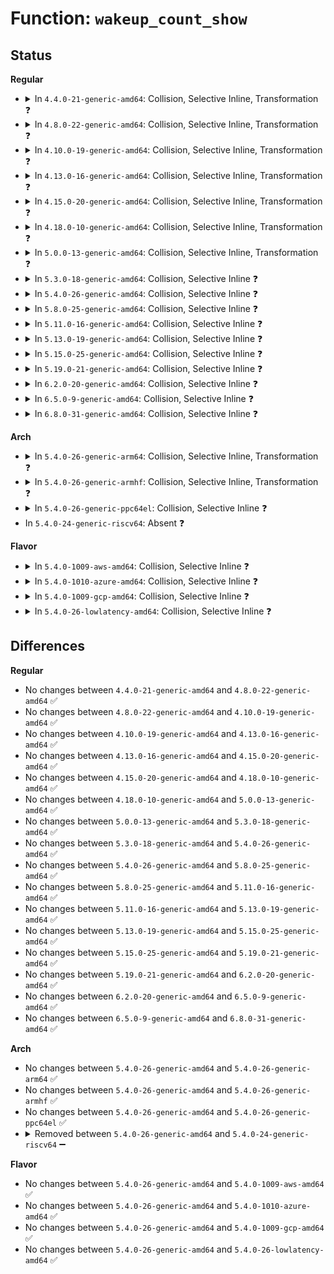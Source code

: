 # Function: <code>wakeup_count_show</code>

## Status
<b>Regular</b>
<ul>
<li>
<details>
<summary>In <code>4.4.0-21-generic-amd64</code>: Collision, Selective Inline, Transformation ❓</summary>

```c
ssize_t wakeup_count_show(struct kobject * kobj, struct kobj_attribute * attr, char * buf)
```

```json
{
  "name": "wakeup_count_show",
  "collision_type": "Static-Static Collision",
  "inline_type": "Selective",
  "funcs": [
    {
      "addr": 18446744071579685824,
      "name": "wakeup_count_show",
      "external": false,
      "loc": "kernel/power/main.c:413",
      "file": "kernel/power/main.c",
      "inline": "seen, unknown",
      "caller_inline": [],
      "caller_func": []
    },
    {
      "addr": 18446744071584431808,
      "name": "wakeup_count_show",
      "external": false,
      "loc": "drivers/base/power/sysfs.c:371",
      "file": "drivers/base/power/sysfs.c",
      "inline": "not declared, inlined",
      "caller_inline": [],
      "caller_func": []
    }
  ],
  "symbols": [
    {
      "addr": 18446744071579685824,
      "name": "wakeup_count_show",
      "section": ".text",
      "bind": "STB_LOCAL",
      "size": 108
    },
    {
      "addr": 18446744071584431136,
      "name": "wakeup_count_show.part.8",
      "section": ".text",
      "bind": "STB_LOCAL",
      "size": 24
    },
    {
      "addr": 18446744071584431808,
      "name": "wakeup_count_show",
      "section": ".text",
      "bind": "STB_LOCAL",
      "size": 126
    }
  ]
}
```
</details>
</li>
<li>
<details>
<summary>In <code>4.8.0-22-generic-amd64</code>: Collision, Selective Inline, Transformation ❓</summary>

```c
ssize_t wakeup_count_show(struct kobject * kobj, struct kobj_attribute * attr, char * buf)
```

```json
{
  "name": "wakeup_count_show",
  "collision_type": "Static-Static Collision",
  "inline_type": "Selective",
  "funcs": [
    {
      "addr": 18446744071579704928,
      "name": "wakeup_count_show",
      "external": false,
      "loc": "kernel/power/main.c:414",
      "file": "kernel/power/main.c",
      "inline": "seen, unknown",
      "caller_inline": [],
      "caller_func": []
    },
    {
      "addr": 18446744071584767680,
      "name": "wakeup_count_show",
      "external": false,
      "loc": "drivers/base/power/sysfs.c:371",
      "file": "drivers/base/power/sysfs.c",
      "inline": "not declared, inlined",
      "caller_inline": [],
      "caller_func": []
    }
  ],
  "symbols": [
    {
      "addr": 18446744071579704928,
      "name": "wakeup_count_show",
      "section": ".text",
      "bind": "STB_LOCAL",
      "size": 108
    },
    {
      "addr": 18446744071584767008,
      "name": "wakeup_count_show.part.8",
      "section": ".text",
      "bind": "STB_LOCAL",
      "size": 24
    },
    {
      "addr": 18446744071584767680,
      "name": "wakeup_count_show",
      "section": ".text",
      "bind": "STB_LOCAL",
      "size": 126
    }
  ]
}
```
</details>
</li>
<li>
<details>
<summary>In <code>4.10.0-19-generic-amd64</code>: Collision, Selective Inline, Transformation ❓</summary>

```c
ssize_t wakeup_count_show(struct kobject * kobj, struct kobj_attribute * attr, char * buf)
```

```json
{
  "name": "wakeup_count_show",
  "collision_type": "Static-Static Collision",
  "inline_type": "Selective",
  "funcs": [
    {
      "addr": 18446744071579732480,
      "name": "wakeup_count_show",
      "external": false,
      "loc": "kernel/power/main.c:490",
      "file": "kernel/power/main.c",
      "inline": "seen, unknown",
      "caller_inline": [],
      "caller_func": []
    },
    {
      "addr": 18446744071584958080,
      "name": "wakeup_count_show",
      "external": false,
      "loc": "drivers/base/power/sysfs.c:375",
      "file": "drivers/base/power/sysfs.c",
      "inline": "not declared, inlined",
      "caller_inline": [],
      "caller_func": []
    }
  ],
  "symbols": [
    {
      "addr": 18446744071579732480,
      "name": "wakeup_count_show",
      "section": ".text",
      "bind": "STB_LOCAL",
      "size": 108
    },
    {
      "addr": 18446744071584957408,
      "name": "wakeup_count_show.part.8",
      "section": ".text",
      "bind": "STB_LOCAL",
      "size": 24
    },
    {
      "addr": 18446744071584958080,
      "name": "wakeup_count_show",
      "section": ".text",
      "bind": "STB_LOCAL",
      "size": 126
    }
  ]
}
```
</details>
</li>
<li>
<details>
<summary>In <code>4.13.0-16-generic-amd64</code>: Collision, Selective Inline, Transformation ❓</summary>

```c
ssize_t wakeup_count_show(struct kobject * kobj, struct kobj_attribute * attr, char * buf)
```

```json
{
  "name": "wakeup_count_show",
  "collision_type": "Static-Static Collision",
  "inline_type": "Selective",
  "funcs": [
    {
      "addr": 18446744071579728384,
      "name": "wakeup_count_show",
      "external": false,
      "loc": "kernel/power/main.c:490",
      "file": "kernel/power/main.c",
      "inline": "seen, unknown",
      "caller_inline": [],
      "caller_func": []
    },
    {
      "addr": 18446744071585042928,
      "name": "wakeup_count_show",
      "external": false,
      "loc": "drivers/base/power/sysfs.c:377",
      "file": "drivers/base/power/sysfs.c",
      "inline": "not declared, inlined",
      "caller_inline": [],
      "caller_func": []
    }
  ],
  "symbols": [
    {
      "addr": 18446744071579728384,
      "name": "wakeup_count_show",
      "section": ".text",
      "bind": "STB_LOCAL",
      "size": 106
    },
    {
      "addr": 18446744071585042256,
      "name": "wakeup_count_show.part.8",
      "section": ".text",
      "bind": "STB_LOCAL",
      "size": 24
    },
    {
      "addr": 18446744071585042928,
      "name": "wakeup_count_show",
      "section": ".text",
      "bind": "STB_LOCAL",
      "size": 126
    }
  ]
}
```
</details>
</li>
<li>
<details>
<summary>In <code>4.15.0-20-generic-amd64</code>: Collision, Selective Inline, Transformation ❓</summary>

```c
ssize_t wakeup_count_show(struct kobject * kobj, struct kobj_attribute * attr, char * buf)
```

```json
{
  "name": "wakeup_count_show",
  "collision_type": "Static-Static Collision",
  "inline_type": "Selective",
  "funcs": [
    {
      "addr": 18446744071579761360,
      "name": "wakeup_count_show",
      "external": false,
      "loc": "kernel/power/main.c:545",
      "file": "kernel/power/main.c",
      "inline": "seen, unknown",
      "caller_inline": [],
      "caller_func": []
    },
    {
      "addr": 18446744071585465488,
      "name": "wakeup_count_show",
      "external": false,
      "loc": "drivers/base/power/sysfs.c:367",
      "file": "drivers/base/power/sysfs.c",
      "inline": "not declared, inlined",
      "caller_inline": [],
      "caller_func": []
    }
  ],
  "symbols": [
    {
      "addr": 18446744071579761360,
      "name": "wakeup_count_show",
      "section": ".text",
      "bind": "STB_LOCAL",
      "size": 106
    },
    {
      "addr": 18446744071585464848,
      "name": "wakeup_count_show.part.8",
      "section": ".text",
      "bind": "STB_LOCAL",
      "size": 24
    },
    {
      "addr": 18446744071585465488,
      "name": "wakeup_count_show",
      "section": ".text",
      "bind": "STB_LOCAL",
      "size": 126
    }
  ]
}
```
</details>
</li>
<li>
<details>
<summary>In <code>4.18.0-10-generic-amd64</code>: Collision, Selective Inline, Transformation ❓</summary>

```c
ssize_t wakeup_count_show(struct kobject * kobj, struct kobj_attribute * attr, char * buf)
```

```json
{
  "name": "wakeup_count_show",
  "collision_type": "Static-Static Collision",
  "inline_type": "Selective",
  "funcs": [
    {
      "addr": 18446744071579795824,
      "name": "wakeup_count_show",
      "external": false,
      "loc": "kernel/power/main.c:575",
      "file": "kernel/power/main.c",
      "inline": "seen, unknown",
      "caller_inline": [],
      "caller_func": []
    },
    {
      "addr": 18446744071585709104,
      "name": "wakeup_count_show",
      "external": false,
      "loc": "drivers/base/power/sysfs.c:348",
      "file": "drivers/base/power/sysfs.c",
      "inline": "not declared, inlined",
      "caller_inline": [],
      "caller_func": []
    }
  ],
  "symbols": [
    {
      "addr": 18446744071579795824,
      "name": "wakeup_count_show",
      "section": ".text",
      "bind": "STB_LOCAL",
      "size": 106
    },
    {
      "addr": 18446744071585708688,
      "name": "wakeup_count_show.part.8",
      "section": ".text",
      "bind": "STB_LOCAL",
      "size": 24
    },
    {
      "addr": 18446744071585709104,
      "name": "wakeup_count_show",
      "section": ".text",
      "bind": "STB_LOCAL",
      "size": 126
    }
  ]
}
```
</details>
</li>
<li>
<details>
<summary>In <code>5.0.0-13-generic-amd64</code>: Collision, Selective Inline, Transformation ❓</summary>

```c
ssize_t wakeup_count_show(struct kobject * kobj, struct kobj_attribute * attr, char * buf)
```

```json
{
  "name": "wakeup_count_show",
  "collision_type": "Static-Static Collision",
  "inline_type": "Selective",
  "funcs": [
    {
      "addr": 18446744071579842432,
      "name": "wakeup_count_show",
      "external": false,
      "loc": "kernel/power/main.c:564",
      "file": "kernel/power/main.c",
      "inline": "seen, unknown",
      "caller_inline": [],
      "caller_func": []
    },
    {
      "addr": 18446744071585841008,
      "name": "wakeup_count_show",
      "external": false,
      "loc": "drivers/base/power/sysfs.c:348",
      "file": "drivers/base/power/sysfs.c",
      "inline": "not declared, inlined",
      "caller_inline": [],
      "caller_func": []
    }
  ],
  "symbols": [
    {
      "addr": 18446744071579842432,
      "name": "wakeup_count_show",
      "section": ".text",
      "bind": "STB_LOCAL",
      "size": 106
    },
    {
      "addr": 18446744071585840208,
      "name": "wakeup_count_show.part.8",
      "section": ".text",
      "bind": "STB_LOCAL",
      "size": 24
    },
    {
      "addr": 18446744071585841008,
      "name": "wakeup_count_show",
      "section": ".text",
      "bind": "STB_LOCAL",
      "size": 126
    }
  ]
}
```
</details>
</li>
<li>
<details>
<summary>In <code>5.3.0-18-generic-amd64</code>: Collision, Selective Inline ❓</summary>

```c
ssize_t wakeup_count_show(struct kobject * kobj, struct kobj_attribute * attr, char * buf)
```

```json
{
  "name": "wakeup_count_show",
  "collision_type": "Static-Static Collision",
  "inline_type": "Selective",
  "funcs": [
    {
      "addr": 18446744071579876400,
      "name": "wakeup_count_show",
      "external": false,
      "loc": "kernel/power/main.c:576",
      "file": "kernel/power/main.c",
      "inline": "seen, unknown",
      "caller_inline": [],
      "caller_func": []
    },
    {
      "addr": 18446744071586077520,
      "name": "wakeup_count_show",
      "external": false,
      "loc": "drivers/base/power/sysfs.c:343",
      "file": "drivers/base/power/sysfs.c",
      "inline": "not declared, inlined",
      "caller_inline": [],
      "caller_func": []
    }
  ],
  "symbols": [
    {
      "addr": 18446744071579876400,
      "name": "wakeup_count_show",
      "section": ".text",
      "bind": "STB_LOCAL",
      "size": 108
    },
    {
      "addr": 18446744071586077520,
      "name": "wakeup_count_show",
      "section": ".text",
      "bind": "STB_LOCAL",
      "size": 136
    }
  ]
}
```
</details>
</li>
<li>
<details>
<summary>In <code>5.4.0-26-generic-amd64</code>: Collision, Selective Inline ❓</summary>

```c
ssize_t wakeup_count_show(struct kobject * kobj, struct kobj_attribute * attr, char * buf)
```

```json
{
  "name": "wakeup_count_show",
  "collision_type": "Static-Static Collision",
  "inline_type": "Selective",
  "funcs": [
    {
      "addr": 18446744071579926688,
      "name": "wakeup_count_show",
      "external": false,
      "loc": "kernel/power/main.c:662",
      "file": "kernel/power/main.c",
      "inline": "seen, unknown",
      "caller_inline": [],
      "caller_func": []
    },
    {
      "addr": 18446744071586225552,
      "name": "wakeup_count_show",
      "external": false,
      "loc": "drivers/base/power/sysfs.c:344",
      "file": "drivers/base/power/sysfs.c",
      "inline": "not declared, inlined",
      "caller_inline": [],
      "caller_func": []
    },
    {
      "addr": 18446744071586266336,
      "name": "wakeup_count_show",
      "external": false,
      "loc": "drivers/base/power/wakeup_stats.c:35",
      "file": "drivers/base/power/wakeup_stats.c",
      "inline": "seen, unknown",
      "caller_inline": [],
      "caller_func": []
    }
  ],
  "symbols": [
    {
      "addr": 18446744071579926688,
      "name": "wakeup_count_show",
      "section": ".text",
      "bind": "STB_LOCAL",
      "size": 108
    },
    {
      "addr": 18446744071586225552,
      "name": "wakeup_count_show",
      "section": ".text",
      "bind": "STB_LOCAL",
      "size": 136
    },
    {
      "addr": 18446744071586266336,
      "name": "wakeup_count_show",
      "section": ".text",
      "bind": "STB_LOCAL",
      "size": 42
    }
  ]
}
```
</details>
</li>
<li>
<details>
<summary>In <code>5.8.0-25-generic-amd64</code>: Collision, Selective Inline ❓</summary>

```c
ssize_t wakeup_count_show(struct kobject * kobj, struct kobj_attribute * attr, char * buf)
```

```json
{
  "name": "wakeup_count_show",
  "collision_type": "Static-Static Collision",
  "inline_type": "Selective",
  "funcs": [
    {
      "addr": 18446744071579970592,
      "name": "wakeup_count_show",
      "external": false,
      "loc": "kernel/power/main.c:701",
      "file": "kernel/power/main.c",
      "inline": "seen, unknown",
      "caller_inline": [],
      "caller_func": []
    },
    {
      "addr": 18446744071586991888,
      "name": "wakeup_count_show",
      "external": false,
      "loc": "drivers/base/power/sysfs.c:344",
      "file": "drivers/base/power/sysfs.c",
      "inline": "not declared, inlined",
      "caller_inline": [],
      "caller_func": []
    },
    {
      "addr": 18446744071587035072,
      "name": "wakeup_count_show",
      "external": false,
      "loc": "drivers/base/power/wakeup_stats.c:35",
      "file": "drivers/base/power/wakeup_stats.c",
      "inline": "seen, unknown",
      "caller_inline": [],
      "caller_func": []
    }
  ],
  "symbols": [
    {
      "addr": 18446744071579970592,
      "name": "wakeup_count_show",
      "section": ".text",
      "bind": "STB_LOCAL",
      "size": 106
    },
    {
      "addr": 18446744071586991888,
      "name": "wakeup_count_show",
      "section": ".text",
      "bind": "STB_LOCAL",
      "size": 136
    },
    {
      "addr": 18446744071587035072,
      "name": "wakeup_count_show",
      "section": ".text",
      "bind": "STB_LOCAL",
      "size": 42
    }
  ]
}
```
</details>
</li>
<li>
<details>
<summary>In <code>5.11.0-16-generic-amd64</code>: Collision, Selective Inline ❓</summary>

```c
ssize_t wakeup_count_show(struct kobject * kobj, struct kobj_attribute * attr, char * buf)
```

```json
{
  "name": "wakeup_count_show",
  "collision_type": "Static-Static Collision",
  "inline_type": "Selective",
  "funcs": [
    {
      "addr": 18446744071579958512,
      "name": "wakeup_count_show",
      "external": false,
      "loc": "kernel/power/main.c:701",
      "file": "kernel/power/main.c",
      "inline": "seen, unknown",
      "caller_inline": [],
      "caller_func": []
    },
    {
      "addr": 18446744071587076544,
      "name": "wakeup_count_show",
      "external": false,
      "loc": "drivers/base/power/sysfs.c:349",
      "file": "drivers/base/power/sysfs.c",
      "inline": "not declared, inlined",
      "caller_inline": [],
      "caller_func": []
    },
    {
      "addr": 18446744071587118464,
      "name": "wakeup_count_show",
      "external": false,
      "loc": "drivers/base/power/wakeup_stats.c:35",
      "file": "drivers/base/power/wakeup_stats.c",
      "inline": "seen, unknown",
      "caller_inline": [],
      "caller_func": []
    }
  ],
  "symbols": [
    {
      "addr": 18446744071579958512,
      "name": "wakeup_count_show",
      "section": ".text",
      "bind": "STB_LOCAL",
      "size": 106
    },
    {
      "addr": 18446744071587076544,
      "name": "wakeup_count_show",
      "section": ".text",
      "bind": "STB_LOCAL",
      "size": 139
    },
    {
      "addr": 18446744071587118464,
      "name": "wakeup_count_show",
      "section": ".text",
      "bind": "STB_LOCAL",
      "size": 42
    }
  ]
}
```
</details>
</li>
<li>
<details>
<summary>In <code>5.13.0-19-generic-amd64</code>: Collision, Selective Inline ❓</summary>

```c
ssize_t wakeup_count_show(struct kobject * kobj, struct kobj_attribute * attr, char * buf)
```

```json
{
  "name": "wakeup_count_show",
  "collision_type": "Static-Static Collision",
  "inline_type": "Selective",
  "funcs": [
    {
      "addr": 18446744071579961008,
      "name": "wakeup_count_show",
      "external": false,
      "loc": "kernel/power/main.c:701",
      "file": "kernel/power/main.c",
      "inline": "seen, unknown",
      "caller_inline": [],
      "caller_func": []
    },
    {
      "addr": 18446744071586962816,
      "name": "wakeup_count_show",
      "external": false,
      "loc": "drivers/base/power/sysfs.c:349",
      "file": "drivers/base/power/sysfs.c",
      "inline": "not declared, inlined",
      "caller_inline": [],
      "caller_func": []
    },
    {
      "addr": 18446744071587004864,
      "name": "wakeup_count_show",
      "external": false,
      "loc": "drivers/base/power/wakeup_stats.c:35",
      "file": "drivers/base/power/wakeup_stats.c",
      "inline": "seen, unknown",
      "caller_inline": [],
      "caller_func": []
    }
  ],
  "symbols": [
    {
      "addr": 18446744071579961008,
      "name": "wakeup_count_show",
      "section": ".text",
      "bind": "STB_LOCAL",
      "size": 106
    },
    {
      "addr": 18446744071586962816,
      "name": "wakeup_count_show",
      "section": ".text",
      "bind": "STB_LOCAL",
      "size": 139
    },
    {
      "addr": 18446744071587004864,
      "name": "wakeup_count_show",
      "section": ".text",
      "bind": "STB_LOCAL",
      "size": 42
    }
  ]
}
```
</details>
</li>
<li>
<details>
<summary>In <code>5.15.0-25-generic-amd64</code>: Collision, Selective Inline ❓</summary>

```c
ssize_t wakeup_count_show(struct kobject * kobj, struct kobj_attribute * attr, char * buf)
```

```json
{
  "name": "wakeup_count_show",
  "collision_type": "Static-Static Collision",
  "inline_type": "Selective",
  "funcs": [
    {
      "addr": 18446744071580090528,
      "name": "wakeup_count_show",
      "external": false,
      "loc": "kernel/power/main.c:704",
      "file": "kernel/power/main.c",
      "inline": "seen, unknown",
      "caller_inline": [],
      "caller_func": []
    },
    {
      "addr": 18446744071587528960,
      "name": "wakeup_count_show",
      "external": false,
      "loc": "drivers/base/power/sysfs.c:349",
      "file": "drivers/base/power/sysfs.c",
      "inline": "not declared, inlined",
      "caller_inline": [],
      "caller_func": []
    },
    {
      "addr": 18446744071587571392,
      "name": "wakeup_count_show",
      "external": false,
      "loc": "drivers/base/power/wakeup_stats.c:35",
      "file": "drivers/base/power/wakeup_stats.c",
      "inline": "seen, unknown",
      "caller_inline": [],
      "caller_func": []
    }
  ],
  "symbols": [
    {
      "addr": 18446744071580090528,
      "name": "wakeup_count_show",
      "section": ".text",
      "bind": "STB_LOCAL",
      "size": 106
    },
    {
      "addr": 18446744071587528960,
      "name": "wakeup_count_show",
      "section": ".text",
      "bind": "STB_LOCAL",
      "size": 139
    },
    {
      "addr": 18446744071587571392,
      "name": "wakeup_count_show",
      "section": ".text",
      "bind": "STB_LOCAL",
      "size": 42
    }
  ]
}
```
</details>
</li>
<li>
<details>
<summary>In <code>5.19.0-21-generic-amd64</code>: Collision, Selective Inline ❓</summary>

```c
ssize_t wakeup_count_show(struct kobject * kobj, struct kobj_attribute * attr, char * buf)
```

```json
{
  "name": "wakeup_count_show",
  "collision_type": "Static-Static Collision",
  "inline_type": "Selective",
  "funcs": [
    {
      "addr": 18446744071580227696,
      "name": "wakeup_count_show",
      "external": false,
      "loc": "kernel/power/main.c:678",
      "file": "kernel/power/main.c",
      "inline": "seen, unknown",
      "caller_inline": [],
      "caller_func": []
    },
    {
      "addr": 18446744071588858960,
      "name": "wakeup_count_show",
      "external": false,
      "loc": "drivers/base/power/sysfs.c:349",
      "file": "drivers/base/power/sysfs.c",
      "inline": "not declared, inlined",
      "caller_inline": [],
      "caller_func": []
    },
    {
      "addr": 18446744071588906448,
      "name": "wakeup_count_show",
      "external": false,
      "loc": "drivers/base/power/wakeup_stats.c:35",
      "file": "drivers/base/power/wakeup_stats.c",
      "inline": "seen, unknown",
      "caller_inline": [],
      "caller_func": []
    }
  ],
  "symbols": [
    {
      "addr": 18446744071580227696,
      "name": "wakeup_count_show",
      "section": ".text",
      "bind": "STB_LOCAL",
      "size": 122
    },
    {
      "addr": 18446744071588858960,
      "name": "wakeup_count_show",
      "section": ".text",
      "bind": "STB_LOCAL",
      "size": 141
    },
    {
      "addr": 18446744071588906448,
      "name": "wakeup_count_show",
      "section": ".text",
      "bind": "STB_LOCAL",
      "size": 52
    }
  ]
}
```
</details>
</li>
<li>
<details>
<summary>In <code>6.2.0-20-generic-amd64</code>: Collision, Selective Inline ❓</summary>

```c
ssize_t wakeup_count_show(struct kobject * kobj, struct kobj_attribute * attr, char * buf)
```

```json
{
  "name": "wakeup_count_show",
  "collision_type": "Static-Static Collision",
  "inline_type": "Selective",
  "funcs": [
    {
      "addr": 18446744071580419520,
      "name": "wakeup_count_show",
      "external": false,
      "loc": "kernel/power/main.c:682",
      "file": "kernel/power/main.c",
      "inline": "seen, unknown",
      "caller_inline": [],
      "caller_func": []
    },
    {
      "addr": 18446744071590365328,
      "name": "wakeup_count_show",
      "external": false,
      "loc": "drivers/base/power/sysfs.c:349",
      "file": "drivers/base/power/sysfs.c",
      "inline": "not declared, inlined",
      "caller_inline": [],
      "caller_func": []
    },
    {
      "addr": 18446744071590418112,
      "name": "wakeup_count_show",
      "external": false,
      "loc": "drivers/base/power/wakeup_stats.c:35",
      "file": "drivers/base/power/wakeup_stats.c",
      "inline": "seen, unknown",
      "caller_inline": [],
      "caller_func": []
    }
  ],
  "symbols": [
    {
      "addr": 18446744071580419520,
      "name": "wakeup_count_show",
      "section": ".text",
      "bind": "STB_LOCAL",
      "size": 122
    },
    {
      "addr": 18446744071590365328,
      "name": "wakeup_count_show",
      "section": ".text",
      "bind": "STB_LOCAL",
      "size": 141
    },
    {
      "addr": 18446744071590418112,
      "name": "wakeup_count_show",
      "section": ".text",
      "bind": "STB_LOCAL",
      "size": 52
    }
  ]
}
```
</details>
</li>
<li>
<details>
<summary>In <code>6.5.0-9-generic-amd64</code>: Collision, Selective Inline ❓</summary>

```c
ssize_t wakeup_count_show(struct kobject * kobj, struct kobj_attribute * attr, char * buf)
```

```json
{
  "name": "wakeup_count_show",
  "collision_type": "Static-Static Collision",
  "inline_type": "Selective",
  "funcs": [
    {
      "addr": 18446744071580488592,
      "name": "wakeup_count_show",
      "external": false,
      "loc": "kernel/power/main.c:750",
      "file": "kernel/power/main.c",
      "inline": "seen, unknown",
      "caller_inline": [],
      "caller_func": []
    },
    {
      "addr": 18446744071590685824,
      "name": "wakeup_count_show",
      "external": false,
      "loc": "drivers/base/power/sysfs.c:349",
      "file": "drivers/base/power/sysfs.c",
      "inline": "not declared, inlined",
      "caller_inline": [],
      "caller_func": []
    },
    {
      "addr": 18446744071590737616,
      "name": "wakeup_count_show",
      "external": false,
      "loc": "drivers/base/power/wakeup_stats.c:35",
      "file": "drivers/base/power/wakeup_stats.c",
      "inline": "seen, unknown",
      "caller_inline": [],
      "caller_func": []
    }
  ],
  "symbols": [
    {
      "addr": 18446744071580488592,
      "name": "wakeup_count_show",
      "section": ".text",
      "bind": "STB_LOCAL",
      "size": 122
    },
    {
      "addr": 18446744071590685824,
      "name": "wakeup_count_show",
      "section": ".text",
      "bind": "STB_LOCAL",
      "size": 141
    },
    {
      "addr": 18446744071590737616,
      "name": "wakeup_count_show",
      "section": ".text",
      "bind": "STB_LOCAL",
      "size": 52
    }
  ]
}
```
</details>
</li>
<li>
<details>
<summary>In <code>6.8.0-31-generic-amd64</code>: Collision, Selective Inline ❓</summary>

```c
ssize_t wakeup_count_show(struct kobject * kobj, struct kobj_attribute * attr, char * buf)
```

```json
{
  "name": "wakeup_count_show",
  "collision_type": "Static-Static Collision",
  "inline_type": "Selective",
  "funcs": [
    {
      "addr": 18446744071580548432,
      "name": "wakeup_count_show",
      "external": false,
      "loc": "kernel/power/main.c:734",
      "file": "kernel/power/main.c",
      "inline": "seen, unknown",
      "caller_inline": [],
      "caller_func": []
    },
    {
      "addr": 18446744071591047280,
      "name": "wakeup_count_show",
      "external": false,
      "loc": "drivers/base/power/sysfs.c:349",
      "file": "drivers/base/power/sysfs.c",
      "inline": "not declared, inlined",
      "caller_inline": [],
      "caller_func": []
    },
    {
      "addr": 18446744071591099584,
      "name": "wakeup_count_show",
      "external": false,
      "loc": "drivers/base/power/wakeup_stats.c:35",
      "file": "drivers/base/power/wakeup_stats.c",
      "inline": "seen, unknown",
      "caller_inline": [],
      "caller_func": []
    }
  ],
  "symbols": [
    {
      "addr": 18446744071580548432,
      "name": "wakeup_count_show",
      "section": ".text",
      "bind": "STB_LOCAL",
      "size": 122
    },
    {
      "addr": 18446744071591047280,
      "name": "wakeup_count_show",
      "section": ".text",
      "bind": "STB_LOCAL",
      "size": 141
    },
    {
      "addr": 18446744071591099584,
      "name": "wakeup_count_show",
      "section": ".text",
      "bind": "STB_LOCAL",
      "size": 52
    }
  ]
}
```
</details>
</li>
</ul>
<b>Arch</b>
<ul>
<li>
<details>
<summary>In <code>5.4.0-26-generic-arm64</code>: Collision, Selective Inline, Transformation ❓</summary>

```c
ssize_t wakeup_count_show(struct kobject * kobj, struct kobj_attribute * attr, char * buf)
```

```json
{
  "name": "wakeup_count_show",
  "collision_type": "Static-Static Collision",
  "inline_type": "Selective",
  "funcs": [
    {
      "addr": 18446603336491135832,
      "name": "wakeup_count_show",
      "external": false,
      "loc": "kernel/power/main.c:662",
      "file": "kernel/power/main.c",
      "inline": "seen, unknown",
      "caller_inline": [],
      "caller_func": []
    },
    {
      "addr": 18446603336499035640,
      "name": "wakeup_count_show",
      "external": false,
      "loc": "drivers/base/power/sysfs.c:344",
      "file": "drivers/base/power/sysfs.c",
      "inline": "not declared, inlined",
      "caller_inline": [],
      "caller_func": []
    },
    {
      "addr": 18446603336499090976,
      "name": "wakeup_count_show",
      "external": false,
      "loc": "drivers/base/power/wakeup_stats.c:35",
      "file": "drivers/base/power/wakeup_stats.c",
      "inline": "seen, unknown",
      "caller_inline": [],
      "caller_func": []
    }
  ],
  "symbols": [
    {
      "addr": 18446603336491135832,
      "name": "wakeup_count_show",
      "section": ".text",
      "bind": "STB_LOCAL",
      "size": 128
    },
    {
      "addr": 18446603336499034992,
      "name": "wakeup_count_show.part.0",
      "section": ".text",
      "bind": "STB_LOCAL",
      "size": 48
    },
    {
      "addr": 18446603336499035640,
      "name": "wakeup_count_show",
      "section": ".text",
      "bind": "STB_LOCAL",
      "size": 220
    },
    {
      "addr": 18446603336499090976,
      "name": "wakeup_count_show",
      "section": ".text",
      "bind": "STB_LOCAL",
      "size": 68
    }
  ]
}
```
</details>
</li>
<li>
<details>
<summary>In <code>5.4.0-26-generic-armhf</code>: Collision, Selective Inline, Transformation ❓</summary>

```c
ssize_t wakeup_count_show(struct kobject * kobj, struct kobj_attribute * attr, char * buf)
```

```json
{
  "name": "wakeup_count_show",
  "collision_type": "Static-Static Collision",
  "inline_type": "Selective",
  "funcs": [
    {
      "addr": 3225132704,
      "name": "wakeup_count_show",
      "external": false,
      "loc": "kernel/power/main.c:662",
      "file": "kernel/power/main.c",
      "inline": "seen, unknown",
      "caller_inline": [],
      "caller_func": []
    },
    {
      "addr": 3231595284,
      "name": "wakeup_count_show",
      "external": false,
      "loc": "drivers/base/power/sysfs.c:344",
      "file": "drivers/base/power/sysfs.c",
      "inline": "not declared, inlined",
      "caller_inline": [],
      "caller_func": []
    },
    {
      "addr": 3231641900,
      "name": "wakeup_count_show",
      "external": false,
      "loc": "drivers/base/power/wakeup_stats.c:35",
      "file": "drivers/base/power/wakeup_stats.c",
      "inline": "seen, unknown",
      "caller_inline": [],
      "caller_func": []
    }
  ],
  "symbols": [
    {
      "addr": 3225132704,
      "name": "wakeup_count_show",
      "section": ".text",
      "bind": "STB_LOCAL",
      "size": 132
    },
    {
      "addr": 3231594748,
      "name": "wakeup_count_show.part.0",
      "section": ".text",
      "bind": "STB_LOCAL",
      "size": 48
    },
    {
      "addr": 3231595284,
      "name": "wakeup_count_show",
      "section": ".text",
      "bind": "STB_LOCAL",
      "size": 120
    },
    {
      "addr": 3231641900,
      "name": "wakeup_count_show",
      "section": ".text",
      "bind": "STB_LOCAL",
      "size": 48
    }
  ]
}
```
</details>
</li>
<li>
<details>
<summary>In <code>5.4.0-26-generic-ppc64el</code>: Collision, Selective Inline ❓</summary>

```c
ssize_t wakeup_count_show(struct kobject * kobj, struct kobj_attribute * attr, char * buf)
```

```json
{
  "name": "wakeup_count_show",
  "collision_type": "Static-Static Collision",
  "inline_type": "Selective",
  "funcs": [
    {
      "addr": 13835058055284027632,
      "name": "wakeup_count_show",
      "external": false,
      "loc": "kernel/power/main.c:662",
      "file": "kernel/power/main.c",
      "inline": "seen, unknown",
      "caller_inline": [],
      "caller_func": []
    },
    {
      "addr": 13835058055292205376,
      "name": "wakeup_count_show",
      "external": false,
      "loc": "drivers/base/power/sysfs.c:344",
      "file": "drivers/base/power/sysfs.c",
      "inline": "not declared, inlined",
      "caller_inline": [],
      "caller_func": []
    },
    {
      "addr": 13835058055292272368,
      "name": "wakeup_count_show",
      "external": false,
      "loc": "drivers/base/power/wakeup_stats.c:35",
      "file": "drivers/base/power/wakeup_stats.c",
      "inline": "seen, unknown",
      "caller_inline": [],
      "caller_func": []
    }
  ],
  "symbols": [
    {
      "addr": 13835058055284027632,
      "name": "wakeup_count_show",
      "section": ".text",
      "bind": "STB_LOCAL",
      "size": 160
    },
    {
      "addr": 13835058055292205376,
      "name": "wakeup_count_show",
      "section": ".text",
      "bind": "STB_LOCAL",
      "size": 296
    },
    {
      "addr": 13835058055292272368,
      "name": "wakeup_count_show",
      "section": ".text",
      "bind": "STB_LOCAL",
      "size": 72
    }
  ]
}
```
</details>
</li>
<li>
In <code>5.4.0-24-generic-riscv64</code>: Absent ❓
</li>
</ul>
<b>Flavor</b>
<ul>
<li>
<details>
<summary>In <code>5.4.0-1009-aws-amd64</code>: Collision, Selective Inline ❓</summary>

```c
ssize_t wakeup_count_show(struct kobject * kobj, struct kobj_attribute * attr, char * buf)
```

```json
{
  "name": "wakeup_count_show",
  "collision_type": "Static-Static Collision",
  "inline_type": "Selective",
  "funcs": [
    {
      "addr": 18446744071579898512,
      "name": "wakeup_count_show",
      "external": false,
      "loc": "kernel/power/main.c:662",
      "file": "kernel/power/main.c",
      "inline": "seen, unknown",
      "caller_inline": [],
      "caller_func": []
    },
    {
      "addr": 18446744071585985760,
      "name": "wakeup_count_show",
      "external": false,
      "loc": "drivers/base/power/sysfs.c:344",
      "file": "drivers/base/power/sysfs.c",
      "inline": "not declared, inlined",
      "caller_inline": [],
      "caller_func": []
    },
    {
      "addr": 18446744071586029584,
      "name": "wakeup_count_show",
      "external": false,
      "loc": "drivers/base/power/wakeup_stats.c:35",
      "file": "drivers/base/power/wakeup_stats.c",
      "inline": "seen, unknown",
      "caller_inline": [],
      "caller_func": []
    }
  ],
  "symbols": [
    {
      "addr": 18446744071579898512,
      "name": "wakeup_count_show",
      "section": ".text",
      "bind": "STB_LOCAL",
      "size": 108
    },
    {
      "addr": 18446744071585985760,
      "name": "wakeup_count_show",
      "section": ".text",
      "bind": "STB_LOCAL",
      "size": 136
    },
    {
      "addr": 18446744071586029584,
      "name": "wakeup_count_show",
      "section": ".text",
      "bind": "STB_LOCAL",
      "size": 42
    }
  ]
}
```
</details>
</li>
<li>
<details>
<summary>In <code>5.4.0-1010-azure-amd64</code>: Collision, Selective Inline ❓</summary>

```c
ssize_t wakeup_count_show(struct kobject * kobj, struct kobj_attribute * attr, char * buf)
```

```json
{
  "name": "wakeup_count_show",
  "collision_type": "Static-Static Collision",
  "inline_type": "Selective",
  "funcs": [
    {
      "addr": 18446744071579833760,
      "name": "wakeup_count_show",
      "external": false,
      "loc": "kernel/power/main.c:662",
      "file": "kernel/power/main.c",
      "inline": "seen, unknown",
      "caller_inline": [],
      "caller_func": []
    },
    {
      "addr": 18446744071585834880,
      "name": "wakeup_count_show",
      "external": false,
      "loc": "drivers/base/power/sysfs.c:344",
      "file": "drivers/base/power/sysfs.c",
      "inline": "not declared, inlined",
      "caller_inline": [],
      "caller_func": []
    },
    {
      "addr": 18446744071585875600,
      "name": "wakeup_count_show",
      "external": false,
      "loc": "drivers/base/power/wakeup_stats.c:35",
      "file": "drivers/base/power/wakeup_stats.c",
      "inline": "seen, unknown",
      "caller_inline": [],
      "caller_func": []
    }
  ],
  "symbols": [
    {
      "addr": 18446744071579833760,
      "name": "wakeup_count_show",
      "section": ".text",
      "bind": "STB_LOCAL",
      "size": 108
    },
    {
      "addr": 18446744071585834880,
      "name": "wakeup_count_show",
      "section": ".text",
      "bind": "STB_LOCAL",
      "size": 130
    },
    {
      "addr": 18446744071585875600,
      "name": "wakeup_count_show",
      "section": ".text",
      "bind": "STB_LOCAL",
      "size": 42
    }
  ]
}
```
</details>
</li>
<li>
<details>
<summary>In <code>5.4.0-1009-gcp-amd64</code>: Collision, Selective Inline ❓</summary>

```c
ssize_t wakeup_count_show(struct kobject * kobj, struct kobj_attribute * attr, char * buf)
```

```json
{
  "name": "wakeup_count_show",
  "collision_type": "Static-Static Collision",
  "inline_type": "Selective",
  "funcs": [
    {
      "addr": 18446744071579886960,
      "name": "wakeup_count_show",
      "external": false,
      "loc": "kernel/power/main.c:662",
      "file": "kernel/power/main.c",
      "inline": "seen, unknown",
      "caller_inline": [],
      "caller_func": []
    },
    {
      "addr": 18446744071586175568,
      "name": "wakeup_count_show",
      "external": false,
      "loc": "drivers/base/power/sysfs.c:344",
      "file": "drivers/base/power/sysfs.c",
      "inline": "not declared, inlined",
      "caller_inline": [],
      "caller_func": []
    },
    {
      "addr": 18446744071586216352,
      "name": "wakeup_count_show",
      "external": false,
      "loc": "drivers/base/power/wakeup_stats.c:35",
      "file": "drivers/base/power/wakeup_stats.c",
      "inline": "seen, unknown",
      "caller_inline": [],
      "caller_func": []
    }
  ],
  "symbols": [
    {
      "addr": 18446744071579886960,
      "name": "wakeup_count_show",
      "section": ".text",
      "bind": "STB_LOCAL",
      "size": 108
    },
    {
      "addr": 18446744071586175568,
      "name": "wakeup_count_show",
      "section": ".text",
      "bind": "STB_LOCAL",
      "size": 136
    },
    {
      "addr": 18446744071586216352,
      "name": "wakeup_count_show",
      "section": ".text",
      "bind": "STB_LOCAL",
      "size": 42
    }
  ]
}
```
</details>
</li>
<li>
<details>
<summary>In <code>5.4.0-26-lowlatency-amd64</code>: Collision, Selective Inline ❓</summary>

```c
ssize_t wakeup_count_show(struct kobject * kobj, struct kobj_attribute * attr, char * buf)
```

```json
{
  "name": "wakeup_count_show",
  "collision_type": "Static-Static Collision",
  "inline_type": "Selective",
  "funcs": [
    {
      "addr": 18446744071579932720,
      "name": "wakeup_count_show",
      "external": false,
      "loc": "kernel/power/main.c:662",
      "file": "kernel/power/main.c",
      "inline": "seen, unknown",
      "caller_inline": [],
      "caller_func": []
    },
    {
      "addr": 18446744071586284240,
      "name": "wakeup_count_show",
      "external": false,
      "loc": "drivers/base/power/sysfs.c:344",
      "file": "drivers/base/power/sysfs.c",
      "inline": "not declared, inlined",
      "caller_inline": [],
      "caller_func": []
    },
    {
      "addr": 18446744071586325456,
      "name": "wakeup_count_show",
      "external": false,
      "loc": "drivers/base/power/wakeup_stats.c:35",
      "file": "drivers/base/power/wakeup_stats.c",
      "inline": "seen, unknown",
      "caller_inline": [],
      "caller_func": []
    }
  ],
  "symbols": [
    {
      "addr": 18446744071579932720,
      "name": "wakeup_count_show",
      "section": ".text",
      "bind": "STB_LOCAL",
      "size": 108
    },
    {
      "addr": 18446744071586284240,
      "name": "wakeup_count_show",
      "section": ".text",
      "bind": "STB_LOCAL",
      "size": 125
    },
    {
      "addr": 18446744071586325456,
      "name": "wakeup_count_show",
      "section": ".text",
      "bind": "STB_LOCAL",
      "size": 42
    }
  ]
}
```
</details>
</li>
</ul>

## Differences
<b>Regular</b>
<ul>
<li>
No changes between <code>4.4.0-21-generic-amd64</code> and <code>4.8.0-22-generic-amd64</code> ✅
</li>
<li>
No changes between <code>4.8.0-22-generic-amd64</code> and <code>4.10.0-19-generic-amd64</code> ✅
</li>
<li>
No changes between <code>4.10.0-19-generic-amd64</code> and <code>4.13.0-16-generic-amd64</code> ✅
</li>
<li>
No changes between <code>4.13.0-16-generic-amd64</code> and <code>4.15.0-20-generic-amd64</code> ✅
</li>
<li>
No changes between <code>4.15.0-20-generic-amd64</code> and <code>4.18.0-10-generic-amd64</code> ✅
</li>
<li>
No changes between <code>4.18.0-10-generic-amd64</code> and <code>5.0.0-13-generic-amd64</code> ✅
</li>
<li>
No changes between <code>5.0.0-13-generic-amd64</code> and <code>5.3.0-18-generic-amd64</code> ✅
</li>
<li>
No changes between <code>5.3.0-18-generic-amd64</code> and <code>5.4.0-26-generic-amd64</code> ✅
</li>
<li>
No changes between <code>5.4.0-26-generic-amd64</code> and <code>5.8.0-25-generic-amd64</code> ✅
</li>
<li>
No changes between <code>5.8.0-25-generic-amd64</code> and <code>5.11.0-16-generic-amd64</code> ✅
</li>
<li>
No changes between <code>5.11.0-16-generic-amd64</code> and <code>5.13.0-19-generic-amd64</code> ✅
</li>
<li>
No changes between <code>5.13.0-19-generic-amd64</code> and <code>5.15.0-25-generic-amd64</code> ✅
</li>
<li>
No changes between <code>5.15.0-25-generic-amd64</code> and <code>5.19.0-21-generic-amd64</code> ✅
</li>
<li>
No changes between <code>5.19.0-21-generic-amd64</code> and <code>6.2.0-20-generic-amd64</code> ✅
</li>
<li>
No changes between <code>6.2.0-20-generic-amd64</code> and <code>6.5.0-9-generic-amd64</code> ✅
</li>
<li>
No changes between <code>6.5.0-9-generic-amd64</code> and <code>6.8.0-31-generic-amd64</code> ✅
</li>
</ul>
<b>Arch</b>
<ul>
<li>
No changes between <code>5.4.0-26-generic-amd64</code> and <code>5.4.0-26-generic-arm64</code> ✅
</li>
<li>
No changes between <code>5.4.0-26-generic-amd64</code> and <code>5.4.0-26-generic-armhf</code> ✅
</li>
<li>
No changes between <code>5.4.0-26-generic-amd64</code> and <code>5.4.0-26-generic-ppc64el</code> ✅
</li>
<li>
<details>
<summary>Removed between <code>5.4.0-26-generic-amd64</code> and <code>5.4.0-24-generic-riscv64</code> ➖</summary>

```c
ssize_t wakeup_count_show(struct kobject * kobj, struct kobj_attribute * attr, char * buf)
```
</details>
</li>
</ul>
<b>Flavor</b>
<ul>
<li>
No changes between <code>5.4.0-26-generic-amd64</code> and <code>5.4.0-1009-aws-amd64</code> ✅
</li>
<li>
No changes between <code>5.4.0-26-generic-amd64</code> and <code>5.4.0-1010-azure-amd64</code> ✅
</li>
<li>
No changes between <code>5.4.0-26-generic-amd64</code> and <code>5.4.0-1009-gcp-amd64</code> ✅
</li>
<li>
No changes between <code>5.4.0-26-generic-amd64</code> and <code>5.4.0-26-lowlatency-amd64</code> ✅
</li>
</ul>
